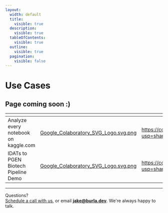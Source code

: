 ```yaml
---
layout:
  width: default
  title:
    visible: true
  description:
    visible: true
  tableOfContents:
    visible: true
  outline:
    visible: true
  pagination:
    visible: false
---
```


# Use Cases

## Page coming soon :)



<table data-card-size="large" data-column-title-hidden data-view="cards" data-full-width="false"><thead><tr><th></th><th data-hidden data-card-cover data-type="files"></th><th data-hidden data-card-target data-type="content-ref"></th></tr></thead><tbody><tr><td>Analyze every notebook on kaggle.com</td><td><a href=".gitbook/assets/Google_Colaboratory_SVG_Logo.svg.png">Google_Colaboratory_SVG_Logo.svg.png</a></td><td><a href="https://colab.research.google.com/drive/1A8reU23sdN8HRvaOuDlPunZz_XJ36rN6?usp=sharing">https://colab.research.google.com/drive/1A8reU23sdN8HRvaOuDlPunZz_XJ36rN6?usp=sharing</a></td></tr><tr><td>IDATs to PGEN Biotech Pipeline Demo</td><td><a href=".gitbook/assets/Google_Colaboratory_SVG_Logo.svg.png">Google_Colaboratory_SVG_Logo.svg.png</a></td><td><a href="https://colab.research.google.com/drive/1Qza09HuIC8ZC8O7IO4erNlbo_chvfu0a?usp=sharing">https://colab.research.google.com/drive/1Qza09HuIC8ZC8O7IO4erNlbo_chvfu0a?usp=sharing</a></td></tr></tbody></table>









***

Questions?\
[Schedule a call with us](http://cal.com/jakez/burla), or email **jake@burla.dev**. We're always happy to talk.
